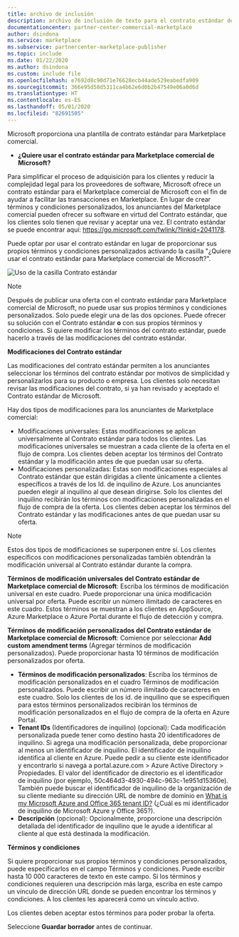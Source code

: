 ```yaml
---
title: archivo de inclusión
description: archivo de inclusión de texto para el contrato estándar de Marketplace comercial de Microsoft
documentationcenter: partner-center-commercial-marketplace
author: dsindona
ms.service: marketplace
ms.subservice: partnercenter-marketplace-publisher
ms.topic: include
ms.date: 01/22/2020
ms.author: dsindona
ms.custom: include file
ms.openlocfilehash: e7692d8c90d71e76628ecb44ade529eabedfa909
ms.sourcegitcommit: 366e95d58d5311ca4b62e6d0b2b47549e06a0d6d
ms.translationtype: HT
ms.contentlocale: es-ES
ms.lasthandoff: 05/01/2020
ms.locfileid: "82691505"
---
```

Microsoft proporciona una plantilla de contrato estándar para Marketplace comercial.

- **¿Quiere usar el contrato estándar para Marketplace comercial de Microsoft?**

Para simplificar el proceso de adquisición para los clientes y reducir la complejidad legal para los proveedores de software, Microsoft ofrece un contrato estándar para el Marketplace comercial de Microsoft con el fin de ayudar a facilitar las transacciones en Marketplace. En lugar de crear términos y condiciones personalizados, los anunciantes del Marketplace comercial pueden ofrecer su software en virtud del Contrato estándar, que los clientes solo tienen que revisar y aceptar una vez. El contrato estándar se puede encontrar aquí: https://go.microsoft.com/fwlink/?linkid=2041178.

Puede optar por usar el contrato estándar en lugar de proporcionar sus propios términos y condiciones personalizados activando la casilla "¿Quiere usar el contrato estándar para Marketplace comercial de Microsoft?".

![Uso de la casilla Contrato estándar](./media/use-standard-contract.png)

> [!NOTE]
> Después de publicar una oferta con el contrato estándar para Marketplace comercial de Microsoft, no puede usar sus propios términos y condiciones personalizados. Solo puede elegir una de las dos opciones. Puede ofrecer su solución con el Contrato estándar **o** con sus propios términos y condiciones. Si quiere modificar los términos del contrato estándar, puede hacerlo a través de las modificaciones del contrato estándar.

**Modificaciones del Contrato estándar**

Las modificaciones del contrato estándar permiten a los anunciantes seleccionar los términos del contrato estándar por motivos de simplicidad y personalizarlos para su producto o empresa. Los clientes solo necesitan revisar las modificaciones del contrato, si ya han revisado y aceptado el Contrato estándar de Microsoft.

Hay dos tipos de modificaciones para los anunciantes de Marketplace comercial:

- Modificaciones universales: Estas modificaciones se aplican universalmente al Contrato estándar para todos los clientes. Las modificaciones universales se muestran a cada cliente de la oferta en el flujo de compra. Los clientes deben aceptar los términos del Contrato estándar y la modificación antes de que puedan usar su oferta.
- Modificaciones personalizadas: Estas son modificaciones especiales al Contrato estándar que están dirigidas a cliente únicamente a clientes específicos a través de los Id. de inquilino de Azure. Los anunciantes pueden elegir al inquilino al que desean dirigirse. Solo los clientes del inquilino recibirán los términos con modificaciones personalizadas en el flujo de compra de la oferta.  Los clientes deben aceptar los términos del Contrato estándar y las modificaciones antes de que puedan usar su oferta.

>[!NOTE]
> Estos dos tipos de modificaciones se superponen entre sí. Los clientes específicos con modificaciones personalizadas también obtendrán la modificación universal al Contrato estándar durante la compra.

**Términos de modificación universales del Contrato estándar de Marketplace comercial de Microsoft**: Escriba los términos de modificación universal en este cuadro. Puede proporcionar una única modificación universal por oferta. Puede escribir un número ilimitado de caracteres en este cuadro. Estos términos se muestran a los clientes en AppSource, Azure Marketplace o Azure Portal durante el flujo de detección y compra.

**Términos de modificación personalizados del Contrato estándar de Marketplace comercial de Microsoft**: Comience por seleccionar **Add custom amendment terms** (Agregar términos de modificación personalizados). Puede proporcionar hasta 10 términos de modificación personalizados por oferta.

- **Términos de modificación personalizados**: Escriba los términos de modificación personalizados en el cuadro Términos de modificación personalizados. Puede escribir un número ilimitado de caracteres en este cuadro. Solo los clientes de los id. de inquilino que se especifiquen para estos términos personalizados recibirán los términos de modificación personalizados en el flujo de compra de la oferta en Azure Portal.  
- **Tenant IDs** (Identificadores de inquilino) (opcional): Cada modificación personalizada puede tener como destino hasta 20 identificadores de inquilino. Si agrega una modificación personalizada, debe proporcionar al menos un identificador de inquilino. El identificador de inquilino identifica al cliente en Azure. Puede pedir a su cliente este identificador y encontrarlo si navega a portal.azure.com > Azure Active Directory > Propiedades. El valor del identificador de directorio es el identificador de inquilino (por ejemplo, 50c464d3-4930-494c-963c-1e951d15360e). También puede buscar el identificador de inquilino de la organización de su cliente mediante su dirección URL de nombre de dominio en [What is my Microsoft Azure and Office 365 tenant ID?](https://www.whatismytenantid.com) (¿Cuál es mi identificador de inquilino de Microsoft Azure y Office 365?).
- **Descripción** (opcional): Opcionalmente, proporcione una descripción detallada del identificador de inquilino que le ayude a identificar al cliente al que está destinada la modificación.

**Términos y condiciones**

Si quiere proporcionar sus propios términos y condiciones personalizados, puede especificarlos en el campo Términos y condiciones. Puede escribir hasta 10 000 caracteres de texto en este campo. Si los términos y condiciones requieren una descripción más larga, escriba en este campo un vínculo de dirección URL donde se pueden encontrar los términos y condiciones. A los clientes les aparecerá como un vínculo activo.

Los clientes deben aceptar estos términos para poder probar la oferta.

Seleccione **Guardar borrador** antes de continuar.

